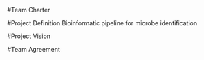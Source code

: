 #Team Charter

#Project Definition
Bioinformatic pipeline for microbe identification

#Project Vision

#Team Agreement

